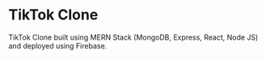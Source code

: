# TikTok Clone

TikTok Clone built using MERN Stack (MongoDB, Express, React, Node JS) and deployed using Firebase.
